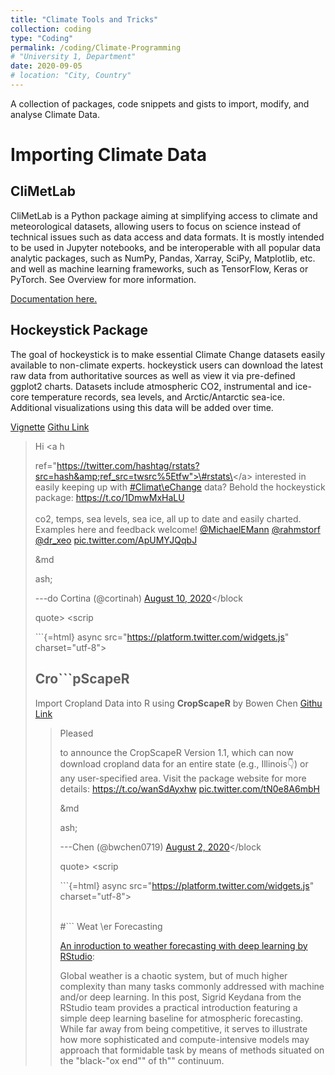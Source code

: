 ```yaml
---
title: "Climate Tools and Tricks"
collection: coding
type: "Coding"
permalink: /coding/Climate-Programming
# "University 1, Department"
date: 2020-09-05
# location: "City, Country"
---
```


A collection of packages, code snippets and gists to import, modify, and analyse Climate Data.

# Importing Climate Data

## CliMetLab

CliMetLab is a Python package aiming at simplifying access to climate and meteorological datasets, allowing users to focus on science instead of technical issues such as data access and data formats. It is mostly intended to be used in Jupyter notebooks, and be interoperable with all popular data analytic packages, such as NumPy, Pandas, Xarray, SciPy, Matplotlib, etc. and well as machine learning frameworks, such as TensorFlow, Keras or PyTorch. See Overview for more information.

[Documentation here.](https://climetlab.readthedocs.io/en/latest/index.html)

## Hockeystick Package

The goal of hockeystick is to make essential Climate Change datasets easily available to non-climate experts. hockeystick users can download the latest raw data from authoritative sources as well as view it via pre-defined ggplot2 charts. Datasets include atmospheric CO2, instrumental and ice-core temperature records, sea levels, and Arctic/Antarctic sea-ice. Additional visualizations using this data will be added over time.

[Vignette](https://cortinah.github.io/hockeystick/index.html) [Githu Link](https://github.com/cortinah/hockeystick)

<blockquote class="twitter-tweet">

<p lang="en" dir="ltr">

Hi <a h

ref="https://twitter.com/hashtag/rstats?src=hash&amp;ref_src=twsrc%5Etfw">\#rstats\</a\> interested in easily keeping up with <a href="https://twitter.com/hashtag/ClimateChange?src=hash&amp;ref_src=twsrc%5Etfw">\#Climat\eChange</a> data? Behold the hockeystick package: <a href="https://t.co/1DmwMxHaLU">https://t.co/1DmwMxHaLU</a><br><br>co2, temps, sea levels, sea ice, all up to date and easily charted. Examples here and feedback welcome! <a href="https://twitter.com/MichaelEMann?ref_src=twsrc%5Etfw">@MichaelEMann</a> <a href="https://twitter.com/rahmstorf?ref_src=twsrc%5Etfw">@rahmstorf</a> <a href="https://twitter.com/dr_xeo?ref_src=twsrc%5Etfw">@dr_xeo</a> <a href="https://t.co/ApUMYJQqbJ">pic.twitter.com/ApUMYJQqbJ</a>

</p>

&md

ash;

---do Cortina (@cortinah) <a href="https://twitter.com/cortinah/status/1292971278803128320?ref_src=twsrc%5Etfw">August 10, 2020</a></block

quote> \<scrip

\`\`\`{=html} async src="<https://platform.twitter.com/widgets.js>" charset="utf-8"\>

</script>

## Cro\`\`\`pScapeR

Import Cropland Data into R using **CropScapeR** by Bowen Chen [Githu Link](https://github.com/cbw1243/CropScapeR)

<blockquote class="twitter-tweet">

<p lang="en" dir="ltr">

Pleased

to announce the CropScapeR Version 1.1, which can now download cropland data for an entire state (e.g., Illinois👇) or any user-specified area. Visit the package website for more details: <a href="https://t.co/wanSdAyxhw">https://t.co/wanSdAyxhw</a> <a href="https://t.co/tN0e8A6mbH">pic.twitter.com/tN0e8A6mbH</a>

</p>

&md

ash;

---Chen (@bwchen0719) <a href="https://twitter.com/bwchen0719/status/1289772962879434754?ref_src=twsrc%5Etfw">August 2, 2020</a></block

quote> \<scrip

\`\`\`{=html} async src="<https://platform.twitter.com/widgets.js>" charset="utf-8"\>

</script>

<br> \#\`\`\` Weat \er Forecasting

[An inroduction to weather forecasting with deep learning by RStudio](https://blogs.rstudio.com/ai/posts/2020-09-01-weather-prediction/):

Global weather is a chaotic system, but of much higher complexity than many tasks commonly addressed with machine and/or deep learning. In this post, Sigrid Keydana from the RStudio team provides a practical introduction featuring a simple deep learning baseline for atmospheric forecasting. While far away from being competitive, it serves to illustrate how more sophisticated and compute-intensive models may approach that formidable task by means of methods situated on the "black-"ox end"" of th"" continuum.
